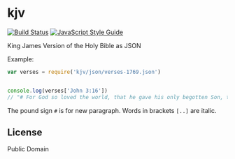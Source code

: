 # kjv

[![Build Status](https://travis-ci.org/farskipper/kjv.svg)](https://travis-ci.org/farskipper/kjv)
[![JavaScript Style Guide](https://img.shields.io/badge/code_style-standard-brightgreen.svg)](https://standardjs.com)

King James Version of the Holy Bible as JSON

Example:

```js
var verses = require('kjv/json/verses-1769.json')


console.log(verses['John 3:16'])
// "# For God so loved the world, that he gave his only begotten Son, that whosoever believeth in him should not perish, but have everlasting life."
```

The pound sign `#` is for new paragraph. Words in brackets `[..]` are italic.

## License

Public Domain
